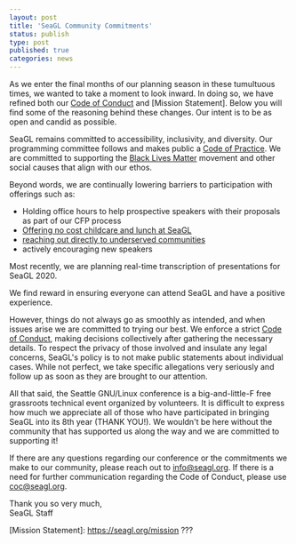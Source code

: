 ```yaml
---
layout: post
title: 'SeaGL Community Commitments'
status: publish
type: post
published: true
categories: news
---
```


As we enter the final months of our planning season in these tumultuous times, we wanted to take a moment to look inward. In doing so, we have refined both our [Code of Conduct] and [Mission Statement]. Below you will find some of the reasoning behind these changes. Our intent is to be as open and candid as possible.

SeaGL remains committed to accessibility, inclusivity, and diversity. Our programming committee follows and makes public a [Code of Practice]. We are committed to supporting the [Black Lives Matter] movement and other social causes that align with our ethos.

Beyond words, we are continually lowering barriers to participation with offerings such as:

* Holding office hours to help prospective speakers with their proposals as part of our CFP process
* [Offering no cost childcare and lunch at SeaGL](https://seagl.org/news/2018/10/04/Free_Childcare_Free_Lunch.html)
* [reaching out directly to underserved communities](???)
* actively encouraging new speakers 
 
Most recently, we are planning real-time transcription of presentations for SeaGL 2020.

We find reward in ensuring everyone can attend SeaGL and have a positive experience.

However, things do not always go as smoothly as intended, and when issues arise we are committed to trying our best. We enforce a strict [Code of Conduct], making decisions collectively after gathering the necessary details. To respect the privacy of those involved and insulate any legal concerns, SeaGL's policy is to not make public statements about individual cases. While not perfect, we take specific allegations very seriously and follow up as soon as they are brought to our attention.

All that said, the Seattle GNU/Linux conference is a big-and-little-F free grassroots technical event organized by volunteers. It is difficult to express how much we appreciate all of those who have participated in bringing SeaGL into its 8th year (THANK YOU!). We wouldn't be here without the community that has supported us along the way and we are committed to supporting it!

If there are any questions regarding our conference or the commitments we make to our community, please reach out to info@seagl.org. If there is a need for further communication regarding the Code of Conduct, please use coc@seagl.org.


Thank you so very much,  
SeaGL Staff


[Black Lives Matter]: https://seagl.org/news/2020/06/12/black-lives-matter.html

[Code of Conduct]: https://seagl.org/code_of_conduct

[Code of Practice]: https://seagl.org/news/2020/07/13/code_of_practice.html

[Mission Statement]: https://seagl.org/mission ???
